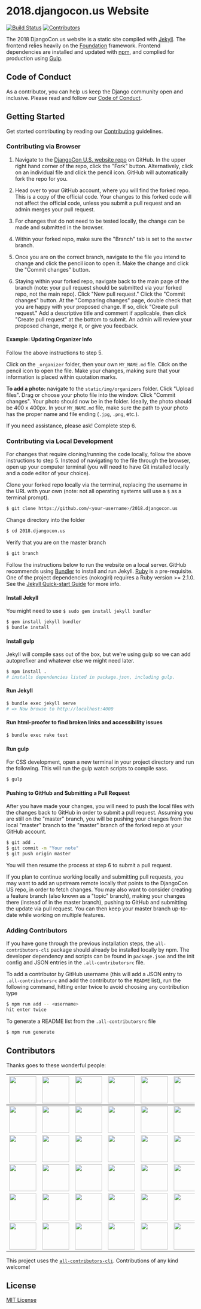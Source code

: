 # 2018.djangocon.us Website

[![Build Status](https://travis-ci.org/djangocon/2018.djangocon.us.svg?branch=master)](https://travis-ci.org/djangocon/2018.djangocon.us) [![Contributors](https://img.shields.io/github/contributors/djangocon/2018.djangocon.us.svg)](https://github.com/djangocon/2018.djangocon.us/graphs/contributors)

The 2018 DjangoCon.us website is a static site compiled with [Jekyll](https://jekyllrb.com/docs/home/). The frontend relies heavily on the [Foundation](http://foundation.zurb.com/sites/docs/) framework. Frontend dependencies are installed and updated with [npm](https://www.npmjs.com/), and complied for production using [Gulp](http://gulpjs.com/).

## Code of Conduct

As a contributor, you can help us keep the Django community open and inclusive.
Please read and follow our [Code of Conduct](CODE_OF_CONDUCT.md).

## Getting Started

Get started contributing by reading our [Contributing](CONTRIBUTING.md) guidelines.

### Contributing via Browser

1. Navigate to the [DjangoCon U.S. website repo](https://github.com/djangocon/2018.djangocon.us) on GitHub. In the upper right hand corner of the repo, click the "Fork" button. Alternatively, click on an individual file and click the pencil icon. GitHub will automatically fork the repo for you.

2. Head over to your GitHub account, where you will find the forked repo. This is a copy of the official code. Your changes to this forked code will not affect the official code, unless you submit a pull request and an admin merges your pull request.

3. For changes that do not need to be tested locally, the change can be made and submitted in the browser.

4. Within your forked repo, make sure the "Branch" tab is set to the `master` branch.

5. Once you are on the correct branch, navigate to the file you intend to change and click the pencil icon to open it. Make the change and click the "Commit changes" button.

6. Staying within your forked repo, navigate back to the main page of the branch (note: your pull request should be submitted via your forked repo, not the main repo). Click "New pull request." Click the "Commit changes" button. At the "Comparing changes" page, double check that you are happy with your proposed change. If so, click "Create pull request." Add a descriptive title and comment if applicable, then click "Create pull request" at the bottom to submit. An admin will review your proposed change, merge it, or give you feedback.

#### Example: Updating Organizer Info

Follow the above instructions to step 5.

Click on the `_organizer` folder, then your own `MY_NAME.md` file. Click on the pencil icon to open the file. Make your changes, making sure that your information is placed within quotation marks.

**To add a photo:** navigate to the `static/img/organizers` folder. Click "Upload files". Drag or choose your photo file into the window. Click "Commit changes". Your photo should now be in the folder. Ideally, the photo should be 400 x 400px. In your `MY_NAME.md` file, make sure the path to your photo has the proper name and file ending (`.jpg`, `.png`, etc.).

If you need assistance, please ask! Complete step 6.

### Contributing via Local Development

For changes that require cloning/running the code locally, follow the above instructions to step 5. Instead of navigating to the file through the browser, open up your computer terminal (you will need to have Git installed locally and a code editor of your choice).

Clone your forked repo locally via the terminal, replacing the username in the URL with your own (note: not all operating systems will use a `$` as a terminal prompt).

```bash
$ git clone https://github.com/<your-username>/2018.djangocon.us
```

Change directory into the folder

```bash
$ cd 2018.djangocon.us
```

Verify that you are on the master branch

```bash
$ git branch
```

Follow the instructions below to run the website on a local server. GitHub recommends using [Bundler](http://bundler.io/) to install and run Jekyll. [Ruby](https://www.ruby-lang.org) is a pre-requisite. One of the project dependencies (nokogiri) requires a Ruby version >= 2.1.0. See the [Jekyll Quick-start Guide](https://jekyllrb.com/docs/quickstart/) for more info.

#### Install Jekyll

You might need to use ```$ sudo gem install jekyll bundler```

```bash
$ gem install jekyll bundler
$ bundle install
```

#### Install gulp

Jekyll will compile sass out of the box, but we're using gulp so we can add autoprefixer
and whatever else we might need later.

```bash
$ npm install .
# installs dependencies listed in package.json, including gulp.
```

#### Run Jekyll

```bash
$ bundle exec jekyll serve
# => Now browse to http://localhost:4000
```

#### Run html-proofer to find broken links and accessibility issues

```bash
$ bundle exec rake test
```

#### Run gulp

For CSS development, open a new terminal in your project directory and run
the following. This will run the gulp watch scripts to compile sass.

```bash
$ gulp
```

#### Pushing to GitHub and Submitting a Pull Request

After you have made your changes, you will need to push the local files with the changes back to GitHub in order to submit a pull request. Assuming you are still on the "master" branch, you will be pushing your changes from the local "master" branch to the "master" branch of the forked repo at your GitHub account.

```bash
$ git add .
$ git commit -m "Your note"
$ git push origin master
```

You will then resume the process at step 6 to submit a pull request.

If you plan to continue working locally and submitting pull requests, you may want to add an upstream remote locally that points to the DjangoCon US repo, in order to fetch changes. You may also want to consider creating a feature branch (also known as a "topic" branch), making your changes there (instead of in the master branch), pushing to GitHub and submitting the update via pull request. You can then keep your master branch up-to-date while working on multiple features.

### Adding Contributors

If you have gone through the previous installation steps, the `all-contributors-cli` package should already be installed locally by npm. The developer dependency and scripts can be found in `package.json` and the init config and JSON entries in the `.all-contributorsrc` file.

To add a contributor by GitHub username (this will add a JSON entry to `.all-contributorsrc` and add the contributor to the `README` list), run the following command, hitting enter twice to avoid choosing any contribution type

```bash
$ npm run add -- <username>
hit enter twice
```

To generate a README list from the `.all-contributorsrc` file

```bash
$ npm run generate
```

## Contributors

Thanks goes to these wonderful people:

<!-- ALL-CONTRIBUTORS-LIST:START - Do not remove or modify this section -->
<!-- prettier-ignore -->
| <a href='http://mtrythall.com'><img src='https://avatars2.githubusercontent.com/u/84750?v=3' width='72px;'/></a> | <a href='http://jefftriplett.com/'><img src='https://avatars2.githubusercontent.com/u/50527?v=3' width='72px;'/></a> | <a href='http://KellyCreativeTech.com'><img src='https://avatars3.githubusercontent.com/u/202590?v=3' width='72px;'/></a> | <a href='http://laceyhenschel.com'><img src='https://avatars2.githubusercontent.com/u/2286304?v=3' width='72px;'/></a> | <a href='http://katherinemichel.github.io'><img src='https://avatars3.githubusercontent.com/u/4193054?v=3' width='72px;'/></a> | <a href='http://www.PeregrineSalon.com'><img src='https://avatars3.githubusercontent.com/u/68164?v=3' width='72px;'/></a> | <a href='https://github.com/rebkin05'><img src='https://avatars1.githubusercontent.com/u/13985355?v=3' width='72px;'/></a> | <a href='https://github.com/deatonjm'><img src='https://avatars0.githubusercontent.com/u/3345131?v=3' width='72px;'/></a> |
| :---: | :---: | :---: | :---: | :---: | :---: | :---: | :---: |
| <a href='http://twitter.com/webmedic'><img src='https://avatars1.githubusercontent.com/u/744669?v=3' width='72px;'/></a> | <a href='https://github.com/Nandutu'><img src='https://avatars1.githubusercontent.com/u/7518308?v=3' width='72px;'/></a> | <a href='http:/anna-oz.tumblr.com'><img src='https://avatars2.githubusercontent.com/u/8700795?v=3' width='72px;'/></a> | <a href='http://about.me/craigbruce'><img src='https://avatars2.githubusercontent.com/u/1503648?v=3' width='72px;'/></a> | <a href='https://github.com/daheats'><img src='https://avatars2.githubusercontent.com/u/20408533?v=3' width='72px;'/></a> | <a href='https://github.com/jessiofhall'><img src='https://avatars0.githubusercontent.com/u/12751372?v=3' width='72px;'/></a> | <a href='https://github.com/SaraDGore'><img src='https://avatars3.githubusercontent.com/u/2285473?v=3' width='72px;'/></a> | <a href='http://kojoidrissa.com/'><img src='https://avatars3.githubusercontent.com/u/5251109?v=3' width='72px;'/></a> |
| <a href='https://github.com/moniquemurphy'><img src='https://avatars0.githubusercontent.com/u/13872721?v=3' width='72px;'/></a> | <a href='https://github.com/amfitz'><img src='https://avatars0.githubusercontent.com/u/15040326?v=3' width='72px;'/></a> | <a href='https://github.com/cholmes5'><img src='https://avatars2.githubusercontent.com/u/27741978?v=3' width='72px;'/></a> | <a href='http://www.databasesoup.com'><img src='https://avatars3.githubusercontent.com/u/115146?v=3' width='72px;'/></a> | <a href='http://glasnt.com'><img src='https://avatars0.githubusercontent.com/u/813732?v=3' width='72px;'/></a> | <a href='https://github.com/lgh2'><img src='https://avatars0.githubusercontent.com/u/17437250?v=4' width='72px;'/></a> | <a href='http://phildini.net'><img src='https://avatars3.githubusercontent.com/u/710999?v=4' width='72px;'/></a> | <a href='https://github.com/h34th3r329'><img src='https://avatars1.githubusercontent.com/u/15834992?v=4' width='72px;'/></a> |
| <a href='http://twitter.com/jackmccloy'><img src='https://avatars2.githubusercontent.com/u/7756138?v=4' width='72px;'/></a> | <a href='https://github.com/ariannedee'><img src='https://avatars2.githubusercontent.com/u/2425730?v=4' width='72px;'/></a> | <a href='http://ana-balica.github.io/'><img src='https://avatars3.githubusercontent.com/u/2039122?v=4' width='72px;'/></a> | <a href='http://jonibologna.com/'><img src='https://avatars0.githubusercontent.com/u/5723303?v=4' width='72px;'/></a> | <a href='http://lmdragun.github.io'><img src='https://avatars0.githubusercontent.com/u/11346889?v=4' width='72px;'/></a> | <a href='https://www.davidfischer.name/'><img src='https://avatars3.githubusercontent.com/u/185043?v=4' width='72px;'/></a> | <a href='https://github.com/fcurella'><img src='https://avatars3.githubusercontent.com/u/89607?v=4' width='72px;'/></a> | <a href='http://thekennethlove.com'><img src='https://avatars1.githubusercontent.com/u/11908?v=4' width='72px;'/></a> |
| <a href='https://github.com/katialira'><img src='https://avatars3.githubusercontent.com/u/8711200?v=4' width='72px;'/></a> | <a href='https://emullaney.github.io'><img src='https://avatars0.githubusercontent.com/u/11393311?v=4' width='72px;'/></a> | <a href='http://www.adamfast.com'><img src='https://avatars0.githubusercontent.com/u/135851?v=4' width='72px;'/></a> | <a href='http://robertroskam.com'><img src='https://avatars3.githubusercontent.com/u/806571?v=4' width='72px;'/></a> | <a href='http://www.rmcomplexity.com'><img src='https://avatars0.githubusercontent.com/u/4007280?v=4' width='72px;'/></a> | <a href='https://github.com/drewbrew'><img src='https://avatars1.githubusercontent.com/u/7773256?v=4' width='72px;'/></a> | <a href='https://github.com/oreo1029'><img src='https://avatars1.githubusercontent.com/u/24420647?v=4' width='72px;'/></a> | <a href='https://noumenal.es/'><img src='https://avatars1.githubusercontent.com/u/64686?v=4' width='72px;'/></a> |
| <a href='https://github.com/rlconley'><img src='https://avatars1.githubusercontent.com/u/6653029?v=4' width='72px;'/></a> | <a href='https://flinkman.com'><img src='https://avatars1.githubusercontent.com/u/29408?v=4' width='72px;'/></a> | <a href='https://github.com/oboechick'><img src='https://avatars1.githubusercontent.com/u/15068476?v=4' width='72px;'/></a> | <a href='http://humrich.us'><img src='https://avatars1.githubusercontent.com/u/4661889?v=4' width='72px;'/></a> | <a href='http://nicolezuckerman.com'><img src='https://avatars0.githubusercontent.com/u/2499004?v=4' width='72px;'/></a> | <a href='https://github.com/troy2914'><img src='https://avatars0.githubusercontent.com/u/8680944?v=4' width='72px;'/></a> | <a href='https://easyaspython.com'><img src='https://avatars3.githubusercontent.com/u/1808306?v=4' width='72px;'/></a> |
<!-- ALL-CONTRIBUTORS-LIST:END -->

This project uses the [`all-contributors-cli`](https://www.npmjs.com/package/all-contributors-cli). Contributions of any kind welcome!

## License

[MIT License](LICENSE)

